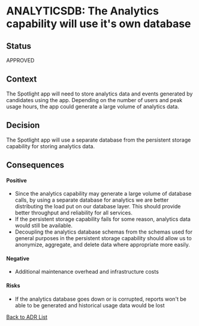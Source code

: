 # ANALYTICSDB: The Analytics capability will use it's own database
## Status
APPROVED

## Context
The Spotlight app will need to store analytics data and events generated by candidates using the app. Depending on the number of users and peak usage hours, the app could generate a large volume of analytics data.

## Decision
The Spotlight app will use a separate database from the persistent storage capability for storing analytics data.

## Consequences
#### Positive
- Since the analytics capability may generate a large volume of database calls, by using a separate database for analytics we are better distributing the load put on our database layer. This should provide better throughput and reliability for all services.
- If the persistent storage capability fails for some reason, analytics data would still be available.
- Decoupling the analytics database schemas from the schemas used for general purposes in the persistent storage capability should allow us to anonymize, aggregate, and delete data where appropriate more easily.

#### Negative
- Additional maintenance overhead and infrastructure costs
#### Risks
- If the analytics database goes down or is corrupted, reports won't be able to be generated and historical usage data would be lost

[Back to ADR List](../ADRs/)